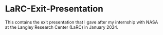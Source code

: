# LaRC-Exit-Presentation

This contains the exit presentation that I gave after my internship with NASA at the Langley Research Center (LaRC) in January 2024. 
